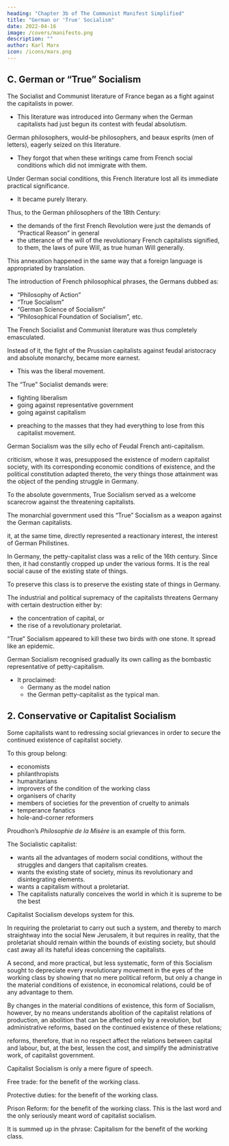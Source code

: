 ```yaml
---
heading: "Chapter 3b of The Communist Manifest Simplified"
title: "German or 'True' Socialism"
date: 2022-04-16
image: /covers/manifesto.png
description: ""
author: Karl Marx
icon: /icons/marx.png
---
```



## C. German or “True” Socialism

The Socialist and Communist literature of France began as a fight against the capitalists in power. 
- This literature was introduced into Germany when the German capitalists had just begun its contest with feudal absolutism.

German philosophers, would-be philosophers, and beaux esprits (men of letters), eagerly seized on this literature. 
- They forgot that when these writings came from French social conditions which did not immigrate with them. 

Under German social conditions, this French literature lost all its immediate practical significance.
- It became purely literary. 

Thus, to the German philosophers of the 18th Century:
- the demands of the first French Revolution were just the demands of “Practical Reason” in general
- the utterance of the will of the revolutionary French capitalists signified, to them, the laws of pure Will, as true human Will generally.

<!-- The work of the German literati consisted solely in bringing the new French ideas into harmony with their ancient philosophical conscience, or rather, in annexing the French ideas without deserting their own philosophic point of view. -->

This annexation happened in the same way that a foreign language is appropriated by translation.

<!-- It is well known how the monks wrote silly lives of Catholic Saints over the manuscripts on which the classical works of ancient heathendom had been written. The German literati reversed this process with the profane French literature. They wrote their philosophical nonsense beneath the French original. For instance, beneath the French criticism of the economic functions of money, they wrote “Alienation of Humanity”, and beneath the French criticism of the capitalist state they wrote “Dethronement of the Category of the General”, and so forth. -->

The introduction of French philosophical phrases<!--  at the back of the French historical criticisms -->, the Germans dubbed as:
- “Philosophy of Action”
- “True Socialism”
- “German Science of Socialism”
- “Philosophical Foundation of Socialism”, etc.

The French Socialist and Communist literature was thus completely emasculated. 

<!-- And, since it ceased in the hands of the German to express the struggle of one class with the other, he felt conscious of having overcome “French one-sidedness” and of representing, not true requirements, but the requirements of Truth; not the interests of the proletariat, but the interests of Human Nature, of Man in general, who belongs to no class, has no reality, who exists only in the misty realm of philosophical fantasy.

This German socialism, which took its schoolboy task so seriously and solemnly, and extolled its poor stock-in-trade in such a mountebank fashion, meanwhile gradually lost its pedantic innocence. -->

Instead of it, the fight of <!-- the Germans, and especially of --> the Prussian capitalists against feudal aristocracy and absolute monarchy, became more earnest. 
- This was the liberal movement.

<!-- By this, the long-wished for opportunity was offered to  Socialism of confronting the political movement with  -->

The “True” Socialist demands were: 
- fighting liberalism
- going against representative government
- going against capitalism
<!--  competition and capitalist freedom of the press, capitalist legislation, capitalist liberty and equality, and of  -->
- preaching to the masses that they had everything to lose from this capitalist movement. 

German Socialism was the silly echo of Feudal French anti-capitalism. 

 criticism, whose  it was, presupposed the existence of modern capitalist society, with its corresponding economic conditions of existence, and the political constitution adapted thereto, the very things those attainment was the object of the pending struggle in Germany.

To the absolute governments, True Socialism served as a welcome scarecrow against the threatening capitalists.

<!-- It was a sweet finish, after the bitter pills of flogging and bullets, with which these same governments, just at that time, dosed the German working-class risings. -->

The monarchial government used this “True” Socialism as a weapon against the German capitalists. 

 it, at the same time, directly represented a reactionary interest, the interest of German Philistines. 

In Germany, the petty-capitalist class was a relic of the 16th century. Since then, it had constantly cropped up under the various forms. It is the real social cause of the existing state of things.

To preserve this class is to preserve the existing state of things in Germany. 

The industrial and political supremacy of the capitalists threatens Germany with certain destruction either by:
- the concentration of capital, or
- the rise of a revolutionary proletariat. 

“True” Socialism appeared to kill these two birds with one stone. It spread like an epidemic.

<!-- The robe of speculative cobwebs, embroidered with flowers of rhetoric, steeped in the dew of sickly sentiment, this transcendental robe in which the German Socialists wrapped their sorry “eternal truths”, all skin and bone, served to wonderfully increase the sale of their goods amongst such a public. -->

German Socialism recognised gradually its own calling as the bombastic representative of petty-capitalism.
- It proclaimed:
  - Germany as the model nation
  - the German petty-capitalist as the typical man. 

<!-- To every villainous meanness of this model man, it gave a hidden, higher, Socialistic interpretation, the exact contrary of its real character. It went to the extreme length of directly opposing the “brutally destructive” tendency of Communism, and of proclaiming its supreme and impartial contempt of all class struggles. With very few exceptions, all the so-called Socialist and Communist publications that now (1847) circulate in Germany belong to the domain of this foul and enervating literature.(3) -->

 

## 2. Conservative or Capitalist Socialism


Some capitalists want to redressing social grievances in order to secure the continued existence of capitalist society.

To this group belong:
- economists
- philanthropists
- humanitarians
- improvers of the condition of the working class
- organisers of charity
- members of societies for the prevention of cruelty to animals
- temperance fanatics
- hole-and-corner reformers

<!-- . This form of socialism has, moreover, been worked out into complete systems. -->

Proudhon’s *Philosophie de la Misère* is an example of this form.

The Socialistic capitalist:
- wants all the advantages of modern social conditions, without the struggles and dangers that capitalism creates.
- wants the existing state of society, minus its revolutionary and disintegrating elements. 
- wants a capitalism without a proletariat. 
- The capitalists naturally conceives the world in which it is supreme to be the best

Capitalist Socialism develops system for this. 

In requiring the proletariat to carry out such a system, and thereby to march straightway into the social New Jerusalem, it but requires in reality, that the proletariat should remain within the bounds of existing society, but should cast away all its hateful ideas concerning the capitalists.

A second, and more practical, but less systematic, form of this Socialism sought to depreciate every revolutionary movement in the eyes of the working class by showing that no mere political reform, but only a change in the material conditions of existence, in economical relations, could be of any advantage to them. 

By changes in the material conditions of existence, this form of Socialism, however, by no means understands abolition of the capitalist relations of production, an abolition that can be affected only by a revolution, but administrative reforms, based on the continued existence of these relations; 

reforms, therefore, that in no respect affect the relations between capital and labour, but, at the best, lessen the cost, and simplify the administrative work, of capitalist government.

Capitalist Socialism is only a mere figure of speech.

Free trade: for the benefit of the working class. 

Protective duties: for the benefit of the working class. 

Prison Reform: for the benefit of the working class. This is the last word and the only seriously meant word of capitalist socialism.

It is summed up in the phrase: Capitalism for the benefit of the working class.

 
